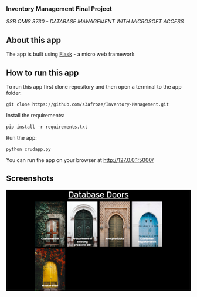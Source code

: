
### Inventory Management Final Project
*SSB OMIS 3730 - DATABASE MANAGEMENT WITH MICROSOFT ACCESS*

## About this app

The app is built using [Flask](https://flask.palletsprojects.com/en/1.1.x/) - a micro web framework

## How to run this app

To run this app first clone repository and then open a terminal to the app folder.

```
git clone https://github.com/s3afroze/Inventory-Management.git
```

Install the requirements:

```
pip install -r requirements.txt
```
Run the app:

```
python crudapp.py
```
You can run the app on your browser at http://127.0.0.1:5000/


## Screenshots

![demo.png](demo.png)